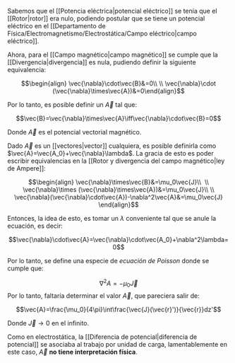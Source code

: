 
Sabemos que el [[Potencia eléctrica|potencial eléctrico]] se tenía que el [[Rotor|rotor]] era nulo, podiendo postular que se tiene un potencial eléctrico en el [[Departamento de Física/Electromagnetismo/Electrostática/Campo eléctrico|campo eléctrico]]. 

Ahora, para el [[Campo magnético|campo magnético]] se cumple que la [[Divergencia|divergencia]] es nula, pudiendo definir la siguiente equivalencia: 

$$\begin{align} 
\vec{\nabla}\cdot\vec{B}&=0\\ \\
\vec{\nabla}\cdot (\vec{\nabla}\times\vec{A})&=0\end{align}$$

Por lo tanto, es posible definir un $\vec{A}$ tal que: 

$$\vec{B}=\vec{\nabla}\times\vec{A}\iff\vec{\nabla}\cdot\vec{B}=0$$

Donde $\vec{A}$ es el potencial vectorial magnético. 

Dado $\vec{A}$ es un [[vectores|vector]] cualquiera, es posible definirla como $\vec{A}=\vec{A_0}+\vec{\nabla}\lambda$. La gracia de esto es poder escribir equivalencias en la [[Rotor y divergencia del campo magnético|ley de Ampere]]: 

$$\begin{align}
\vec{\nabla}\times\vec{B}&=\mu_0\vec{J}\\  \\
\vec{\nabla}\times (\vec{\nabla}\times\vec{A})&=\mu_0\vec{J}\\  \\
\vec{\nabla}(\vec{\nabla}\cdot\vec{A})-\nabla^2\vec{A}&=\mu_0\vec{J}
\end{align}$$

Entonces, la idea de esto, es tomar un $\lambda$ conveniente tal que se anule la ecuación, es decir: 

$$\vec{\nabla}\cdot\vec{A}=\vec{\nabla}\cdot\vec{A_0}+\nabla^2\lambda=0$$

Por lo tanto, se define una especie de *ecuación de Poisson* donde se cumple que: 

$$\nabla^2 A=-\mu_0\vec{J}$$ 
Por lo tanto, faltaría determinar el valor $\vec{A}$, que pareciera salir de: 

$$\vec{A}=\frac{\mu_0}{4\pi}\int\frac{\vec{J}(\vec{r}')}{\vec{r}}dz'$$

Donde $\vec{J}\to 0$ en el infinito. 

Como en electrostática, la [[Diferencia de potencial|diferencia de potencial]] se asociaba al trabajo por unidad de carga, lamentablemente en este caso, $\vec{A}$ **no tiene interpretación física**. 